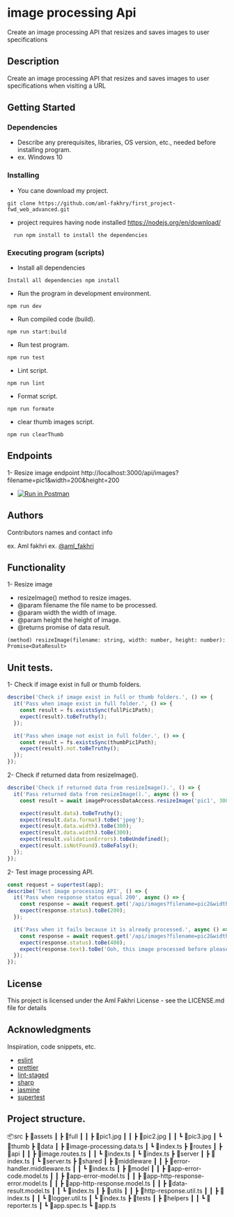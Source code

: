 # image processing Api

Create an image processing API that resizes and saves images to user specifications

## Description

Create an image processing API that resizes and saves images to user specifications when visiting a URL

## Getting Started

### Dependencies

- Describe any prerequisites, libraries, OS version, etc., needed before installing program.
- ex. Windows 10

### Installing

- You cane download my project.

```
git clone https://github.com/aml-fakhry/first_project-fwd_web_advanced.git
```

- project requires having node installed https://nodejs.org/en/download/

```
  run npm install to install the dependencies
```

### Executing program (scripts)

- Install all dependencies

```
Install all dependencies npm install
```

- Run the program in development environment.

```
npm run dev
```

- Run compiled code (build).

```
npm run start:build
```

- Run test program.

```
npm run test
```

- Lint script.

```
npm run lint
```

- Format script.

```
npm run formate
```

- clear thumb images script.

```
npm run clearThumb
```

## Endpoints

1- Resize image endpoint http://localhost:3000/api/images?filename=pic1&width=200&height=200

- [![Run in Postman](https://run.pstmn.io/button.svg)](https://app.getpostman.com/run-collection/125bacc47857a5b173da?action=collection%2Fimport)

## Authors

Contributors names and contact info

ex. Aml fakhri
ex. [@aml_fakhri](amlfakhry13@gmail.com)

## Functionality

1- Resize image

- resizeImage() method to resize images.
- @param filename the file name to be processed.
- @param width the width of image.
- @param height the height of image.
- @returns promise of data result.

```
(method) resizeImage(filename: string, width: number, height: number): Promise<DataResult>
```

## Unit tests.

1- Check if image exist in full or thumb folders.

```javascript
describe('Check if image exist in full or thumb folders.', () => {
  it('Pass when image exist in full folder.', () => {
    const result = fs.existsSync(fullPic1Path);
    expect(result).toBeTruthy();
  });

  it('Pass when image not exist in full folder.', () => {
    const result = fs.existsSync(thumbPic1Path);
    expect(result).not.toBeTruthy();
  });
});
```

2- Check if returned data from resizeImage().

```javascript
describe('Check if returned data from resizeImage().', () => {
  it('Pass returned data from resizeImage().', async () => {
    const result = await imageProcessDataAccess.resizeImage('pic1', 300, 300);

    expect(result.data).toBeTruthy();
    expect(result.data.format).toBe('jpeg');
    expect(result.data.width).toBe(300);
    expect(result.data.width).toBe(300);
    expect(result.validationErrors).toBeUndefined();
    expect(result.isNotFound).toBeFalsy();
  });
});
```

2- Test image processing API.

```javascript
const request = supertest(app);
describe('Test image processing API', () => {
  it('Pass when response status equal 200', async () => {
    const response = await request.get('/api/images?filename=pic2&width=300&height=300');
    expect(response.status).toBe(200);
  });

  it('Pass when it fails because it is already processed.', async () => {
    const response = await request.get('/api/images?filename=pic2&width=300&height=300');
    expect(response.status).toBe(400);
    expect(response.text).toBe('Ooh, this image processed before please use a new one.');
  });
});
```

## License

This project is licensed under the Aml Fakhri License - see the LICENSE.md file for details

## Acknowledgments

Inspiration, code snippets, etc.

- [eslint](https://eslint.org/)
- [prettier](https://prettier.io/)
- [lint-staged](https://www.npmjs.com/package/lint-staged)
- [sharp](https://www.npmjs.com/package/sharp)
- [jasmine](https://jasmine.github.io/)
- [supertest](https://www.npmjs.com/package/supertest)

## Project structure.

📦src
┣ 📂assets
┃ ┣ 📂full
┃ ┃ ┣ 📜pic1.jpg
┃ ┃ ┣ 📜pic2.jpg
┃ ┃ ┗ 📜pic3.jpg
┃ ┗ 📂thumb
┣ 📂data
┃ ┣ 📜image-processing.data.ts
┃ ┗ 📜index.ts
┣ 📂routes
┃ ┣ 📂api
┃ ┃ ┣ 📜image.routes.ts
┃ ┃ ┗ 📜index.ts
┃ ┗ 📜index.ts
┣ 📂server
┃ ┣ 📜index.ts
┃ ┗ 📜server.ts
┣ 📂shared
┃ ┣ 📂middleware
┃ ┃ ┣ 📜error-handler.middleware.ts
┃ ┃ ┗ 📜index.ts
┃ ┣ 📂model
┃ ┃ ┣ 📜app-error-code.model.ts
┃ ┃ ┣ 📜app-error-model.ts
┃ ┃ ┣ 📜app-http-response-error.model.ts
┃ ┃ ┣ 📜app-http-response.model.ts
┃ ┃ ┣ 📜data-result.model.ts
┃ ┃ ┗ 📜index.ts
┃ ┣ 📂utils
┃ ┃ ┣ 📜http-response.util.ts
┃ ┃ ┣ 📜index.ts
┃ ┃ ┗ 📜logger.util.ts
┃ ┗ 📜index.ts
┣ 📂tests
┃ ┣ 📂helpers
┃ ┃ ┗ 📜reporter.ts
┃ ┗ 📜app.spec.ts
┗ 📜app.ts
